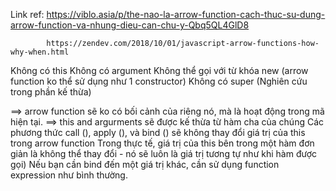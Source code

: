 Link ref: https://viblo.asia/p/the-nao-la-arrow-function-cach-thuc-su-dung-arrow-function-va-nhung-dieu-can-chu-y-Qbq5QL4GlD8

            https://zendev.com/2018/10/01/javascript-arrow-functions-how-why-when.html

Không có this
Không có argument
Không thể gọi với từ khóa new (arrow function ko thể sử dụng như 1 constructor)
Không có super (Nghiên cứu trong phần kế thừa)

==> arrow function sẽ ko có bối cảnh của riêng nó, mà là hoạt động trong mã hiện tại.
==> this and argurments sẽ được kế thừa từ hàm cha của chúng
Các phương thức call (), apply (), và bind () sẽ không thay đổi giá trị của this trong arrow function
Trong thực tế, giá trị của this bên trong một hàm đơn giản là không thể thay đổi - nó sẽ luôn là giá trị tương tự như khi hàm được gọi) Nếu bạn cần bind đến một giá trị khác, cần sử dụng function expression như bình thường.
